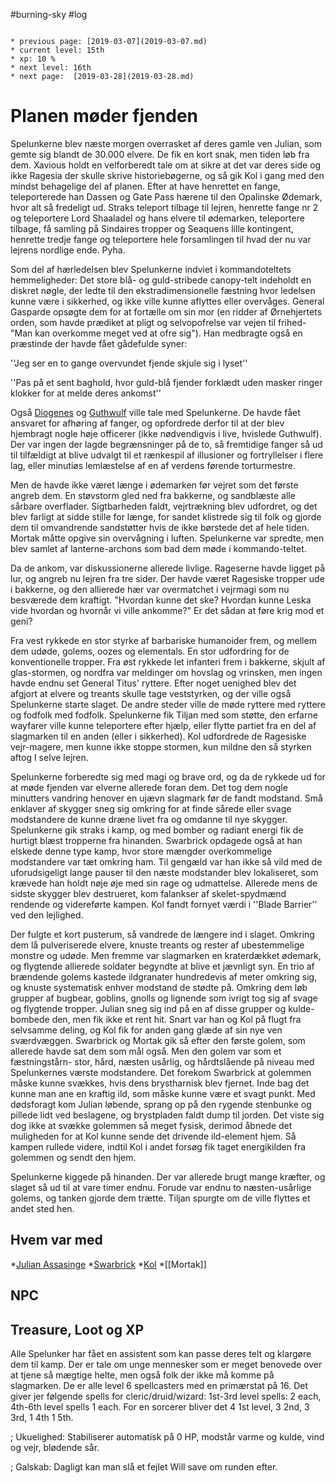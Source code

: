 #burning-sky #log

```ad-info

* previous page: [2019-03-07](2019-03-07.md)
* current level: 15th
* xp: 10 %
* next level: 16th
* next page:  [2019-03-28](2019-03-28.md) 
```

# Planen møder fjenden  
Spelunkerne blev næste morgen overrasket af deres gamle ven Julian, som gemte sig blandt de 30.000 elvere. De fik en kort snak, men tiden løb fra dem. Xavious holdt en velforberedt tale om at sikre at det var deres side og ikke Ragesia der skulle skrive historiebøgerne, og så gik Kol i gang med den mindst behagelige del af planen. Efter at have henrettet en fange, teleporterede han Dassen og Gate Pass hærene til den Opalinske Ødemark, hvor alt så fredeligt ud. Straks teleport tilbage til lejren, henrette fange nr 2 og teleportere Lord Shaaladel og hans elvere til ødemarken, teleportere tilbage, få samling på Sindaires tropper og Seaquens lille kontingent, henrette tredje fange og teleportere hele forsamlingen til hvad der nu var lejrens nordlige ende. Pyha.
Som del af hærledelsen blev Spelunkerne indviet i kommandoteltets hemmeligheder: Det store blå- og guld-stribede canopy-telt indeholdt en diskret nøgle, der ledte til den ekstradimensionelle fæstning hvor ledelsen kunne være i sikkerhed, og ikke ville kunne aflyttes eller overvåges.
General Gasparde opsøgte dem for at fortælle om sin mor (en ridder af Ørnehjertets orden, som havde prædiket at pligt og selvopofrelse var vejen til frihed- "Man kan overkomme meget ved at ofre sig"). Han medbragte også en præstinde der havde fået gådefulde syner:
''Jeg ser en to gange overvundet fjende skjule sig i lyset''
''Pas på et sent baghold, hvor guld-blå fjender forklædt uden masker ringer klokker for at melde deres ankomst''
Også [Diogenes](Diogenes.md) og [Guthwulf](Guthwulf.md) ville tale med Spelunkerne. De havde fået ansvaret for afhøring af fanger, og opfordrede derfor til at der blev hjembragt nogle høje officerer (ikke nødvendigvis i live, hvislede Guthwulf). Der var ingen der lagde begrænsninger på de to, så fremtidige fanger så ud til tilfældigt at blive udvalgt til et rænkespil af illusioner og fortryllelser i flere lag, eller minutiøs lemlæstelse af en af verdens førende torturmestre.
Men de havde ikke været længe i ødemarken før vejret som det første angreb dem. En støvstorm gled ned fra bakkerne, og sandblæste alle sårbare overflader. Sigtbarheden faldt, vejrtrækning blev udfordret, og det blev farligt at sidde stille for længe, for sandet klistrede sig til folk og gjorde dem til omvandrende sandstøtter hvis de ikke børstede det af hele tiden. Mortak måtte opgive sin overvågning i luften. Spelunkerne var spredte, men blev samlet af lanterne-archons som bad dem møde i kommando-teltet.
Da de ankom, var diskussionerne allerede livlige. Rageserne havde ligget på lur, og angreb nu lejren fra tre sider. Der havde været Ragesiske tropper ude i bakkerne, og den allierede hær var overmatchet i vejrmagi som nu besværede dem kraftigt. "Hvordan kunne det ske? Hvordan kunne Leska vide hvordan og hvornår vi ville ankomme?" Er det sådan at føre krig mod et geni?
Fra vest rykkede en stor styrke af barbariske humanoider frem, og mellem dem udøde, golems, oozes og elementals. En stor udfordring for de konventionelle tropper. Fra øst rykkede let infanteri frem i bakkerne, skjult af glas-stormen, og nordfra var meldinger om hovslag og vrinsken, men ingen havde endnu set General Titus' ryttere.
Efter noget uenighed blev det afgjort at elvere og treants skulle tage veststyrken, og der ville også Spelunkerne starte slaget. De andre steder ville de møde ryttere med ryttere og fodfolk med fodfolk. Spelunkerne fik Tiljan med som støtte, den erfarne wayfarer ville kunne teleportere efter hjælp, eller flytte partiet fra en del af slagmarken til en anden (eller i sikkerhed). Kol udfordrede de Ragesiske vejr-magere, men kunne ikke stoppe stormen, kun mildne den så styrken aftog I selve lejren.
Spelunkerne forberedte sig med magi og brave ord, og da de rykkede ud for at møde fjenden var elverne allerede foran dem. Det tog dem nogle minutters vandring henover en ujævn slagmark før de fandt modstand. Små enklaver af skygger sneg sig omkring for at finde sårede eller svage modstandere de kunne dræne livet fra og omdanne til nye skygger. Spelunkerne gik straks i kamp, og med bomber og radiant energi fik de hurtigt blæst tropperne fra hinanden. Swarbrick opdagede også at han elskede denne type kamp, hvor store mængder overkommelige modstandere var tæt omkring ham. Til gengæld var han ikke så vild med de uforudsigeligt lange pauser til den næste modstander blev lokaliseret, som krævede han holdt nøje øje med sin rage og udmattelse. Allerede mens de sidste skygger blev destrueret, kom falankser af skelet-spydmænd rendende og videreførte kampen. Kol fandt fornyet værdi i ''Blade Barrier'' ved den lejlighed.
Der fulgte et kort pusterum, så vandrede de længere ind i slaget. Omkring dem lå pulveriserede elvere, knuste treants og rester af ubestemmelige monstre og udøde. Men fremme var slagmarken en kraterdækket ødemark, og flygtende allierede soldater 
begyndte at blive et jævnligt syn. En trio af brændende golems kastede ildgranater hundredevis af meter omkring sig, og knuste systematisk enhver modstand de stødte på. Omkring dem løb grupper af bugbear, goblins, gnolls og lignende som ivrigt tog sig af svage og flygtende tropper. Julian sneg sig ind på en af disse grupper og kulde-bombede den, men fik ikke et rent hit. Snart var han og Kol på flugt fra selvsamme deling, og Kol fik for anden gang glæde af sin nye ven sværdvæggen. Swarbrick og Mortak gik så efter den første golem, som allerede havde sat dem som mål også. Men den golem var som et fæstningstårn- stor, hård, næsten usårlig, og hårdtslående på niveau med Spelunkernes værste modstandere. Det forekom Swarbrick at golemmen måske kunne svækkes, hvis dens brystharnisk blev fjernet. Inde bag det kunne man ane en kraftig ild, som måske kunne være et svagt punkt. Med dødsforagt kom Julian løbende, sprang op på den rygende stenbunke og pillede lidt ved beslagene, og brystpladen faldt dump til jorden. Det viste sig dog ikke at svække golemmen så meget fysisk, derimod åbnede det muligheden for at Kol kunne sende det drivende ild-element hjem. Så kampen rullede videre, indtil Kol i andet forsøg fik taget energikilden fra golemmen og sendt den hjem.
Spelunkerne kiggede på hinanden. Der var allerede brugt mange kræfter, og slaget så ud til at vare timer endnu. Forude var endnu to næsten-usårlige golems, og tanken gjorde dem trætte. Tiljan spurgte om de ville flyttes et andet sted hen. 
## Hvem var med 
*[Julian Assasinge](Julian%20Assasinge.md)
*[Swarbrick](Swarbrick%20Everwood.md)
*[Kol](Kol%20Hakkavod.md)
*[[Mortak]]
## NPC 
## Treasure, Loot og XP 
Alle Spelunker har fået en assistent som kan passe deres telt og klargøre dem til kamp. Der er tale om unge mennesker som er meget benovede over at tjene så mægtige helte, men også folk der ikke må komme på slagmarken. De er alle level 6 spellcasters med en primærstat på 16. Det giver jer følgende spells for cleric/druid/wizard: 1st-3rd level spells: 2 each, 4th-6th level spells 1 each. For en sorcerer bliver det 4 1st level, 3 2nd, 3 3rd, 1 4th 1 5th.
; Ukuelighed: Stabiliserer automatisk på 0 HP, modstår varme og kulde, vind og vejr, blødende sår.
; Galskab: Dagligt kan man slå et fejlet Will save om runden efter.
